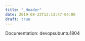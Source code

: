 ```yaml
---
title: "_Header"
date: 2019-08-22T12:13:47-04:00
draft: true
---
```


Documentation: devopsubuntu1804